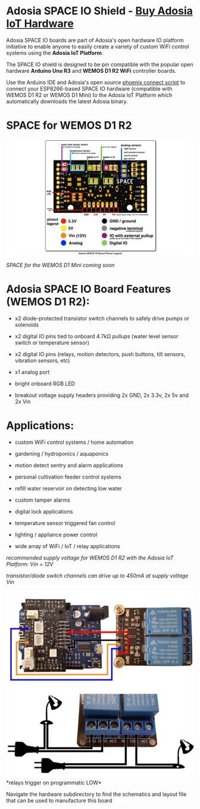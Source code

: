 # Adosia SPACE IO Shield - [Buy Adosia IoT Hardware](https://adosia.io)

Adosia SPACE IO boards are part of Adosia's open hardware IO platform initiative to enable anyone to easily create a variety of custom WiFi control systems using the **Adosia IoT Platform**.

The SPACE IO shield is designed to be pin compatible with the popular open hardware **Arduino Uno R3** and **WEMOS D1 R2 WiFi** controller boards.

Use the Arduino IDE and Adosia's open source [phoenix connect script](https://github.com/adosia/adosia-iot/tree/master/adosia_phoenix) to connect your ESP8266-based SPACE IO hardware
(compatible with WEMOS D1 R2 or WEMOS D1 Mini) to the Adosia IoT Platform which automatically downloads the latest Adosia binary.


# SPACE for WEMOS D1 R2
<img src='./images/space2.2-full.png' />

*SPACE for the WEMOS D1 Mini coming soon*


# Adosia SPACE IO Board Features (WEMOS D1 R2):

- x2 diode-protected transistor switch channels to safely drive pumps or solenoids

- x2 digital IO pins tied to onboard 4.7kΩ pullups (water level sensor switch or temperature sensor)

- x2 digital IO pins (relays, motion detectors, push buttons, tilt sensors, vibration sensors, etc)

- x1 analog port

- bright onboard RGB LED

- breakout voltage supply headers providing 2x GND, 2x 3.3v, 2x 5v and 2x Vin



# Applications:

- custom WiFi control systems / home automation

- gardening / hydroponics / aquaponics

- motion detect sentry and alarm applications

- personal cultivation feeder control systems

- refill water reservoir on detecting low water

- custom tamper alarms

- digital lock applications

- temperature sensor triggered fan control

- lighting / appliance power control

- wide array of WiFi / IoT / relay applications



*recommended supply voltage for WEMOS D1 R2 with the Adosia IoT Platform: Vin = 12V*

*transistor/diode switch channels can drive up to 450mA at supply voltage Vin*

<img src='./images/space2.2-relay.png' />
*relays trigger on programmatic LOW*


Navigate the hardware subdirectory to find the schematics and layout file that can be used to manufacture this board